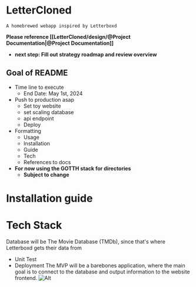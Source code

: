 # LetterCloned
	A homebrewed webapp inspired by Letterboxd
**Please reference [[LetterCloned/design/@Project Documentation|@Project Documentation]]**
- **next step: Fill out strategy roadmap and review overview**
## Goal of README
- Time line to execute
    - End Date: May 1st, 2024
- Push to production asap
	- Set toy website
	- set scaling database
	- api endpoint
	- Deploy
- Formatting
	- Usage
	- Installation
	- Guide
	- Tech
	- References to docs
- **For now using the GOTTH stack for directories**
	- **Subject to change**
# Installation guide
# Tech Stack
Database will be The Movie Database (TMDb), since that's where Letterboxd gets their data from
- Unit Test
- Deployment
The MVP will be a barebones application, where the main goal is to connect to the database and output information to the website frontend.
![Alt](https://repobeats.axiom.co/api/embed/4f6f093ec6298465efd1ec9625de28ffd2f39964.svg "Repobeats analytics image")

